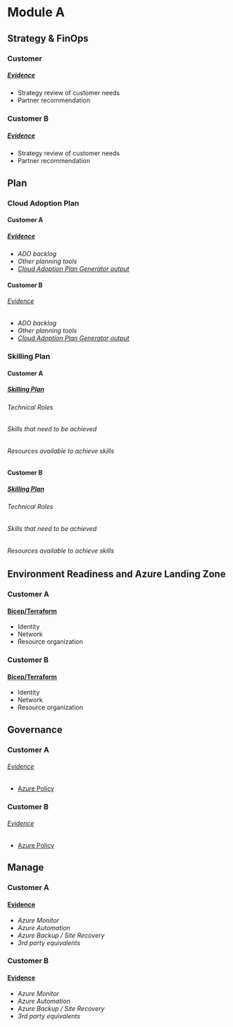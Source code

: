 
[tt_ev]: ## "In the past 12 months"

# Module A

## Strategy & FinOps

### Customer 

##### [Evidence][tt_ev]

* Strategy review of customer needs
* Partner recommendation

### Customer B

##### [Evidence][tt_ev]

* Strategy review of customer needs
* Partner recommendation


## Plan

### Cloud Adoption Plan

#### Customer A

##### [Evidence][tt_ev]

* *ADO backlog*
* *Other planning tools*
* *[Cloud Adoption Plan Generator output](https://aka.ms/adopt/plan/generator)*

#### Customer B

###### [Evidence][tt_ev]

* *ADO backlog*
* *Other planning tools*
* *[Cloud Adoption Plan Generator output](https://aka.ms/adopt/plan/generator)*


### Skilling Plan

#### Customer A

##### [Skilling Plan][tt_ev]

###### Technical Roles
###### Skills that need to be achieved
###### Resources available to achieve skills


#### Customer B

##### [Skilling Plan][tt_ev]

###### Technical Roles
###### Skills that need to be achieved
###### Resources available to achieve skills

## Environment Readiness and Azure Landing Zone

### Customer A

#### [Bicep/Terraform](https://learn.microsoft.com/en-us/azure/cloud-adoption-framework/ready/landing-zone/implementation-options#implementation-options)

* Identity
* Network
* Resource organization

### Customer B

#### [Bicep/Terraform](https://learn.microsoft.com/en-us/azure/cloud-adoption-framework/ready/landing-zone/implementation-options#implementation-options)

* Identity
* Network
* Resource organization

## Governance

### Customer A

###### [Evidence][tt_ev]
* [Azure Policy](https://learn.microsoft.com/en-us/azure/cloud-adoption-framework/resources/tools-templates#govern)

### Customer B
###### [Evidence][tt_ev]
* [Azure Policy](https://learn.microsoft.com/en-us/azure/cloud-adoption-framework/resources/tools-templates#govern)

## Manage

### Customer A
#### [Evidence][tt_ev]

* *Azure Monitor*
* *Azure Automation*
* *Azure Backup / Site Recovery*
* *3rd party equivalents*

### Customer B
#### [Evidence][tt_ev]

* *Azure Monitor*
* *Azure Automation*
* *Azure Backup / Site Recovery*
* *3rd party equivalents*
